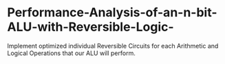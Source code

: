 # Performance-Analysis-of-an-n-bit-ALU-with-Reversible-Logic-
Implement optimized individual Reversible Circuits for each Arithmetic and Logical Operations that our ALU will perform.​
